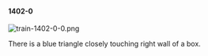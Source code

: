 #### 1402-0
![train-1402-0-0.png](https://github.com/lil-lab/nlvr/raw/master/nlvr/train/images/55/train-1402-0-0.png "train-1402-0-0.png")

There is a blue triangle closely touching right wall of a box.